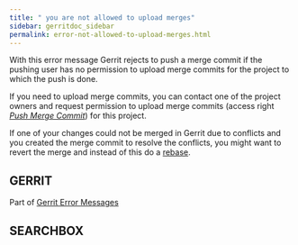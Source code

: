 ```yaml
---
title: " you are not allowed to upload merges"
sidebar: gerritdoc_sidebar
permalink: error-not-allowed-to-upload-merges.html
---
```

With this error message Gerrit rejects to push a merge commit if the
pushing user has no permission to upload merge commits for the project
to which the push is done.

If you need to upload merge commits, you can contact one of the project
owners and request permission to upload merge commits (access right
[*Push Merge Commit*](access-control.html#category_push_merge)) for this
project.

If one of your changes could not be merged in Gerrit due to conflicts
and you created the merge commit to resolve the conflicts, you might
want to revert the merge and instead of this do a
[rebase](http://www.kernel.org/pub/software/scm/git/docs/git-rebase.html).

## GERRIT

Part of [Gerrit Error Messages](error-messages.html)

## SEARCHBOX

